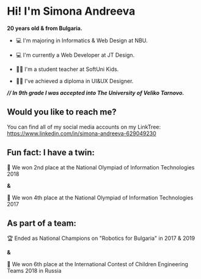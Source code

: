 
# Hi! I'm Simona Andreeva 

**20 years old & from Bulgaria.**

- :computer: I'm majoring in Informatics & Web Design at NBU.

- :computer: I'm currently a Web Developer at JT Design.

- :woman_teacher: I'm a student teacher at SoftUni Kids.

- :woman_student: I've achieved a diploma in UI&UX Designer.

***// In 9th grade I was accepted into The University of Veliko Tarnovo.***

## Would you like to reach me?
You can find all of my social media accounts on my LinkTree: https://www.linkedin.com/in/simona-andreeva-629049230

## Fun fact: I have a twin:
 
:2nd_place_medal: We won 2nd place at the National Olympiad of Information Technologies 2018
 
**&**
 
:medal_sports: We won 4th place at the National Olympiad of Information Technologies 2017
 
## As part of a team:

 :trophy: Ended as National Champions on "Robotics for Bulgaria" in 2017 & 2019
 
 **&**
 
:medal_sports: We won 6th place at the International Contest of Children Engineering Teams 2018 in Russia


